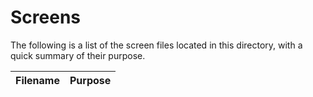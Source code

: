 # Screens
The following is a list of the screen files located in this directory, with a quick summary of their purpose.

| Filename | Purpose |
|:---------|:--------|

